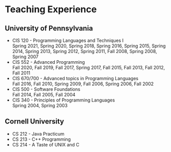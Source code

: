 Teaching Experience
===================

University of Pennsylvania
--------------------------
* CIS 120 - Programming Languages and Techniques I  
  Spring 2021, Spring 2020, Spring 2018, Spring 2016, Spring 2015, Spring 2014, Spring 2013, Spring 2012, Spring 2011, Fall 2008, Spring 2008, Spring 2007
* CIS 552 - Advanced Programming  
  Fall 2020, Fall 2019, Fall 2017, Spring 2017, Fall 2015, Fall 2013, Fall 2012, Fall 2011
* CIS 670/700 - Advanced topics in Programming Languages  
  Fall 2016, Fall 2010, Spring 2009, Fall 2006, Spring 2006, Fall 2002
* CIS 500 - Software Foundations  
  Fall 2014, Fall 2005, Fall 2004
* CIS 340 - Principles of Programming Languages  
  Spring 2004, Spring 2003

Cornell University
------------------
  * CS 212 - Java Practicum
  * CS 213 - C++ Programming
  * CS 214 - A Taste of UNIX and C
